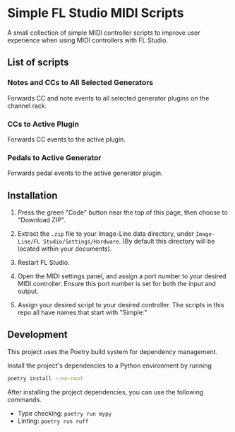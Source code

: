 # Simple FL Studio MIDI Scripts

A small collection of simple MIDI controller scripts to improve user experience
when using MIDI controllers with FL Studio.

## List of scripts

### Notes and CCs to All Selected Generators

Forwards CC and note events to all selected generator plugins on the channel
rack.

### CCs to Active Plugin

Forwards CC events to the active plugin.

### Pedals to Active Generator

Forwards pedal events to the active generator plugin.

## Installation

1. Press the green "Code" button near the top of this page, then choose to
"Download ZIP".

2. Extract the `.zip` file to your Image-Line data directory, under
   `Image-Line/FL Studio/Settings/Hardware`. (By default this directory will be
   located within your documents).

3. Restart FL Studio.

4. Open the MIDI settings panel, and assign a port number to your desired
   MIDI controller. Ensure this port number is set for both the input and
   output.

5. Assign your desired script to your desired controller. The scripts in this
   repo all have names that start with "Simple:"

## Development

This project uses the Poetry build system for dependency management.

Install the project's dependencies to a Python environment by running

```sh
poetry install --no-root
```

After installing the project dependencies, you can use the following commands.

* Type checking: `poetry run mypy`
* Linting: `poetry run ruff`

